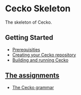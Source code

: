 # Cecko Skeleton

The skeleton of Cecko. 

## Getting Started

* [Prerequisities](https://www.ksi.mff.cuni.cz/teaching/nswi098-web/index.html#@tab_prerequisites)
* [Creating your Cecko repository](https://www.ksi.mff.cuni.cz/teaching/nswi098-web/index.html#@tab_repository)
* [Building and running Cecko](https://www.ksi.mff.cuni.cz/teaching/nswi098-web/index.html#@tab_building_and_running)

## [The assignments](https://www.ksi.mff.cuni.cz/teaching/nswi098-web/index.html#@tab_assignments)

* [The Cecko grammar](doc/selected-grammar.md)

